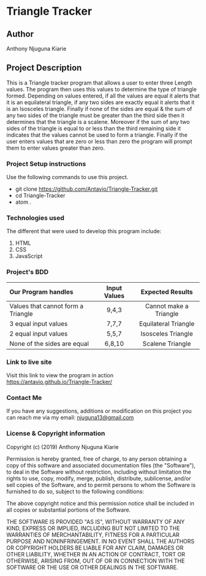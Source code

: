 # Triangle Tracker

## Author
 Anthony Njuguna Kiarie

## Project Description
This is a Triangle tracker program that allows a user to enter three Length values. The program then uses this values to determine the type of triangle formed. Depending on values entered, if all the values are equal it alerts that it is an equilateral triangle, if any two sides are exactly equal it alerts that it is an Isosceles triangle. Finally if none of the sides are equal & the sum of any two sides of the triangle must be greater than the third side then it determines that the triangle is a scalene. Moreover if the sum of any two sides of the triangle is equal to or less than the third remaining side it indicates that the values cannot be used to form a triangle. Finally if the user enters values that are zero or less than zero the program will prompt them to enter values greater than zero.

### Project Setup instructions
  Use the following commands to use this project.
  - git clone https://github.com/Antavio/Triangle-Tracker.git
  - cd Triangle-Tracker
  - atom .
### Technologies used
The different that were used to develop this program include:
  1.  HTML
  2. CSS
  3. JavaScript

### Project's BDD
| Our Program handles  | Input Values | Expected Results |
| :---         |     :---:      |    :---:      |
| Values that cannot form a Triangle   | 9,4,3     | Cannot make a Triangle    |
| 3 equal input values     | 7,7,7       | Equilateral Triangle      |
| 2 equal input values     | 5,5,7       | Isosceles Triangle      |
| None of the sides are equal     | 6,8,10       | Scalene Triangle      |

### Link to live site
Visit this link to view the program in action https://antavio.github.io/Triangle-Tracker/

### Contact Me
If you have any suggestions, additions or modification on this project you can reach me via my email: njuguna13@gmail.com


### License  & Copyright information
Copyright (c) (2019) Anthony Njuguna Kiarie

Permission is hereby granted, free of charge, to any person obtaining a copy
of this software and associated documentation files (the "Software"), to deal
in the Software without restriction, including without limitation the rights
to use, copy, modify, merge, publish, distribute, sublicense, and/or sell
copies of the Software, and to permit persons to whom the Software is
furnished to do so, subject to the following conditions:

The above copyright notice and this permission notice shall be included in all
copies or substantial portions of the Software.

THE SOFTWARE IS PROVIDED "AS IS", WITHOUT WARRANTY OF ANY KIND, EXPRESS OR
IMPLIED, INCLUDING BUT NOT LIMITED TO THE WARRANTIES OF MERCHANTABILITY,
FITNESS FOR A PARTICULAR PURPOSE AND NONINFRINGEMENT. IN NO EVENT SHALL THE
AUTHORS OR COPYRIGHT HOLDERS BE LIABLE FOR ANY CLAIM, DAMAGES OR OTHER
LIABILITY, WHETHER IN AN ACTION OF CONTRACT, TORT OR OTHERWISE, ARISING FROM,
OUT OF OR IN CONNECTION WITH THE SOFTWARE OR THE USE OR OTHER DEALINGS IN THE
SOFTWARE.
